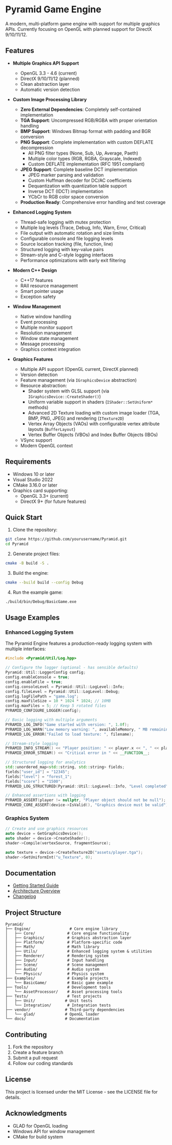 # Pyramid Game Engine

A modern, multi-platform game engine with support for multiple graphics APIs. Currently focusing on OpenGL with planned support for DirectX 9/10/11/12.

## Features

- **Multiple Graphics API Support**
  - OpenGL 3.3 - 4.6 (current)
  - DirectX 9/10/11/12 (planned)
  - Clean abstraction layer
  - Automatic version detection

- **Custom Image Processing Library**
  - **Zero External Dependencies**: Completely self-contained implementation
  - **TGA Support**: Uncompressed RGB/RGBA with proper orientation handling
  - **BMP Support**: Windows Bitmap format with padding and BGR conversion
  - **PNG Support**: Complete implementation with custom DEFLATE decompression
    - All PNG filter types (None, Sub, Up, Average, Paeth)
    - Multiple color types (RGB, RGBA, Grayscale, Indexed)
    - Custom DEFLATE implementation (RFC 1951 compliant)
  - **JPEG Support**: Complete baseline DCT implementation
    - JPEG marker parsing and validation
    - Custom Huffman decoder for DC/AC coefficients
    - Dequantization with quantization table support
    - Inverse DCT (IDCT) implementation
    - YCbCr to RGB color space conversion
  - **Production Ready**: Comprehensive error handling and test coverage

- **Enhanced Logging System**
  - Thread-safe logging with mutex protection
  - Multiple log levels (Trace, Debug, Info, Warn, Error, Critical)
  - File output with automatic rotation and size limits
  - Configurable console and file logging levels
  - Source location tracking (file, function, line)
  - Structured logging with key-value pairs
  - Stream-style and C-style logging interfaces
  - Performance optimizations with early exit filtering

- **Modern C++ Design**
  - C++17 features
  - RAII resource management
  - Smart pointer usage
  - Exception safety

- **Window Management**
  - Native window handling
  - Event processing
  - Multiple monitor support
  - Resolution management
  - Window state management
  - Message processing
  - Graphics context integration

- **Graphics Features**
  - Multiple API support (OpenGL current, DirectX planned)
  - Version detection
  - Feature management (via `IGraphicsDevice` abstraction)
  - Resource abstraction:
    - Shader system with GLSL support (via `IGraphicsDevice::CreateShader()`)
    - Uniform variable support in shaders (`IShader::SetUniform*` methods)
    - Advanced 2D Texture loading with custom image loader (TGA, BMP, PNG, JPEG) and rendering (`ITexture2D`)
    - Vertex Array Objects (VAOs) with configurable vertex attribute layouts (`BufferLayout`)
    - Vertex Buffer Objects (VBOs) and Index Buffer Objects (IBOs)
  - VSync support
  - Modern OpenGL context

## Requirements

- Windows 10 or later
- Visual Studio 2022
- CMake 3.16.0 or later
- Graphics card supporting:
  - OpenGL 3.3+ (current)
  - DirectX 9+ (for future features)

## Quick Start

1. Clone the repository:

```bash
git clone https://github.com/yourusername/Pyramid.git
cd Pyramid
```

2. Generate project files:

```bash
cmake -B build -S .
```

3. Build the engine:

```bash
cmake --build build --config Debug
```

4. Run the example game:

```bash
./build/bin/Debug/BasicGame.exe
```

## Usage Examples

### Enhanced Logging System

The Pyramid Engine features a production-ready logging system with multiple interfaces:

```cpp
#include <Pyramid/Util/Log.hpp>

// Configure the logger (optional - has sensible defaults)
Pyramid::Util::LoggerConfig config;
config.enableConsole = true;
config.enableFile = true;
config.consoleLevel = Pyramid::Util::LogLevel::Info;
config.fileLevel = Pyramid::Util::LogLevel::Debug;
config.logFilePath = "game.log";
config.maxFileSize = 10 * 1024 * 1024; // 10MB
config.maxFiles = 5; // Keep 5 rotated files
PYRAMID_CONFIGURE_LOGGER(config);

// Basic logging with multiple arguments
PYRAMID_LOG_INFO("Game started with version: ", 1.0f);
PYRAMID_LOG_WARN("Low memory warning: ", availableMemory, " MB remaining");
PYRAMID_LOG_ERROR("Failed to load texture: ", filename);

// Stream-style logging
PYRAMID_INFO_STREAM() << "Player position: " << player.x << ", " << player.y;
PYRAMID_ERROR_STREAM() << "Critical error in " << __FUNCTION__;

// Structured logging for analytics
std::unordered_map<std::string, std::string> fields;
fields["user_id"] = "12345";
fields["level"] = "forest_1";
fields["score"] = "1500";
PYRAMID_LOG_STRUCTURED(Pyramid::Util::LogLevel::Info, "Level completed", fields);

// Enhanced assertions with logging
PYRAMID_ASSERT(player != nullptr, "Player object should not be null");
PYRAMID_CORE_ASSERT(device->IsValid(), "Graphics device must be valid");
```

### Graphics System

```cpp
// Create and use graphics resources
auto device = GetGraphicsDevice();
auto shader = device->CreateShader();
shader->Compile(vertexSource, fragmentSource);

auto texture = device->CreateTexture2D("assets/player.tga");
shader->SetUniformInt("u_Texture", 0);
```

## Documentation

- [Getting Started Guide](docs/GettingStarted.md)
- [Architecture Overview](docs/Architecture.md)
- [Changelog](CHANGELOG.md)

## Project Structure

```
Pyramid/
├── Engine/                 # Core engine library
│   ├── Core/              # Core engine functionality
│   ├── Graphics/          # Graphics abstraction layer
│   ├── Platform/          # Platform-specific code
│   ├── Math/              # Math library
│   ├── Utils/             # Enhanced logging system & utilities
│   ├── Renderer/          # Rendering system
│   ├── Input/             # Input handling
│   ├── Scene/             # Scene management
│   ├── Audio/             # Audio system
│   └── Physics/           # Physics system
├── Examples/              # Example projects
│   └── BasicGame/         # Basic game example
├── Tools/                 # Development tools
│   └── AssetProcessor/    # Asset processing tools
├── Tests/                 # Test projects
│   ├── Unit/             # Unit tests
│   └── Integration/       # Integration tests
├── vendor/               # Third-party dependencies
│   └── glad/             # OpenGL loader
└── docs/                 # Documentation
```

## Contributing

1. Fork the repository
2. Create a feature branch
3. Submit a pull request
4. Follow our coding standards

## License

This project is licensed under the MIT License - see the LICENSE file for details.

## Acknowledgments

- GLAD for OpenGL loading
- Windows API for window management
- CMake for build system
